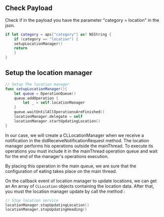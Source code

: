 ﻿## Check Payload
Check if in the payload you have the parameter "category = location" in the json.
```swift
if let category = aps["category"] as? NSString {
	if (category == "location") {
	setupLocationManager()
	return
	}
}
```

## Setup the location manager
```swift
// Setup The location manager
func setupLocationManager(){
	let queue = OperationQueue()
	queue.addOperation {
		let _ = self.locationManager
	}
	queue.waitUntilAllOperationsAreFinished()
	locationManager.delegate = self
	locationManager.startUpdatingLocation()
}
```
In our case, we will create a CLLocationManager when we receive a notification in the didReceiveNotificationRequest method. The location manager performs his operations outside the mainThread. To execute its operations you must include it in the mainThread operation queue and wait for the end of the manager's operations execution.

By placing this operation in the main queue, we are sure that the configuration of eating takes place on the main thread.

On the callback event of location manager to update locations, we can get an An array of `CLLocation` objects containing the location data. After that, you must the location manager update by call the method :
```swift
// Stop location service
locationManager.stopUpdatingLocation()
locationManager.stopUpdatingHeading()
```
